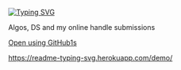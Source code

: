 [![Typing SVG](https://readme-typing-svg.herokuapp.com?color=%231705F7&size=24&lines=Algorithm+Library)](https://git.io/typing-svg)

Algos, DS and my online handle submissions

[Open using GitHub1s](https://github1s.com/ashwaniYDV/AlgorithmLibrary)

https://readme-typing-svg.herokuapp.com/demo/
